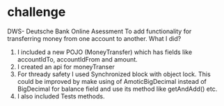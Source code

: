 # challenge
DWS- Deutsche Bank Online Asessment To add functionality for transferring money from one account to another.
 What I did?
 1) I included a new POJO (MoneyTransfer) which has fields like accountIdTo, accountIdFrom and amount.
 2) I created an api for moneyTranser
 3) For thready safety I used Synchronized block with object lock. This could be improved by make using of AmoticBigDecimal instead of 
    BigDecimal for balance field and use its method like getAndAdd() etc.
 4) I also included Tests methods.
